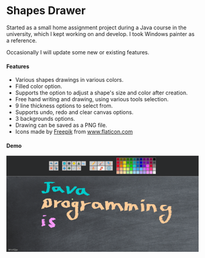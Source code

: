# Shapes Drawer
Started as a small home assignment project during a Java course in the university, which I kept working on and develop. I took Windows painter as a reference.  

Occasionally I will update some new or existing features.

#### Features
- Various shapes drawings in various colors.
- Filled color option.
- Supports the option to adjust a shape's size and color after creation.
- Free hand writing and drawing, using various tools selection.
- 9 line thickness options to select from.
- Supports undo, redo and clear canvas options.
- 3 backgrounds options.
- Drawing can be saved as a PNG file.
- <div>Icons made by <a href="https://www.flaticon.com/authors/freepik" title="Freepik">Freepik</a> from <a href="https://www.flaticon.com/" title="Flaticon">www.flaticon.com</a></div>

#### Demo
<img src="app_demo/drawing_demo.gif" width="650"/>
